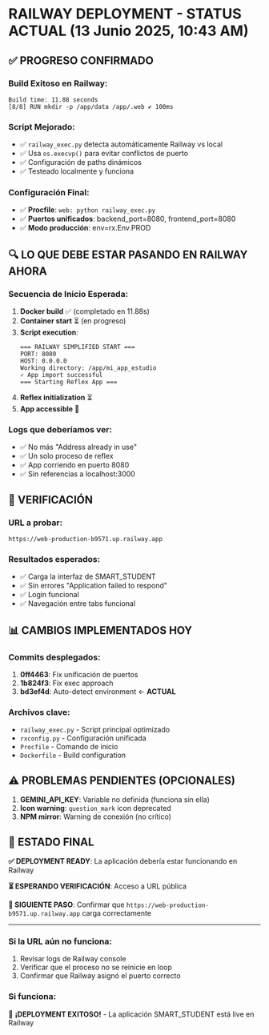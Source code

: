 # RAILWAY DEPLOYMENT - STATUS ACTUAL (13 Junio 2025, 10:43 AM)

## ✅ PROGRESO CONFIRMADO

### Build Exitoso en Railway:
```
Build time: 11.88 seconds
[8/8] RUN mkdir -p /app/data /app/.web ✔ 100ms
```

### Script Mejorado:
- ✅ `railway_exec.py` detecta automáticamente Railway vs local
- ✅ Usa `os.execvp()` para evitar conflictos de puerto
- ✅ Configuración de paths dinámicos
- ✅ Testeado localmente y funciona

### Configuración Final:
- ✅ **Procfile**: `web: python railway_exec.py`
- ✅ **Puertos unificados**: backend_port=8080, frontend_port=8080
- ✅ **Modo producción**: env=rx.Env.PROD

## 🔍 LO QUE DEBE ESTAR PASANDO EN RAILWAY AHORA

### Secuencia de Inicio Esperada:
1. **Docker build** ✅ (completado en 11.88s)
2. **Container start** ⏳ (en progreso)
3. **Script execution**: 
   ```
   === RAILWAY SIMPLIFIED START ===
   PORT: 8080
   HOST: 0.0.0.0
   Working directory: /app/mi_app_estudio
   ✓ App import successful
   === Starting Reflex App ===
   ```
4. **Reflex initialization** ⏳
5. **App accessible** 🎯

### Logs que deberíamos ver:
- ✅ No más "Address already in use"
- ✅ Un solo proceso de reflex
- ✅ App corriendo en puerto 8080
- ✅ Sin referencias a localhost:3000

## 🎯 VERIFICACIÓN

### URL a probar:
`https://web-production-b9571.up.railway.app`

### Resultados esperados:
- ✅ Carga la interfaz de SMART_STUDENT
- ✅ Sin errores "Application failed to respond"
- ✅ Login funcional
- ✅ Navegación entre tabs funcional

## 📊 CAMBIOS IMPLEMENTADOS HOY

### Commits desplegados:
1. **0ff4463**: Fix unificación de puertos
2. **1b824f3**: Fix exec approach 
3. **bd3ef4d**: Auto-detect environment ← **ACTUAL**

### Archivos clave:
- `railway_exec.py` - Script principal optimizado
- `rxconfig.py` - Configuración unificada
- `Procfile` - Comando de inicio
- `Dockerfile` - Build configuration

## ⚠️ PROBLEMAS PENDIENTES (OPCIONALES)

1. **GEMINI_API_KEY**: Variable no definida (funciona sin ella)
2. **Icon warning**: `question_mark` icon deprecated
3. **NPM mirror**: Warning de conexión (no crítico)

## 🚀 ESTADO FINAL

**✅ DEPLOYMENT READY**: La aplicación debería estar funcionando en Railway

**⏳ ESPERANDO VERIFICACIÓN**: Acceso a URL pública

**🎯 SIGUIENTE PASO**: Confirmar que `https://web-production-b9571.up.railway.app` carga correctamente

---

### Si la URL aún no funciona:
1. Revisar logs de Railway console 
2. Verificar que el proceso no se reinicie en loop
3. Confirmar que Railway asignó el puerto correcto

### Si funciona:
🎉 **¡DEPLOYMENT EXITOSO!** - La aplicación SMART_STUDENT está live en Railway
